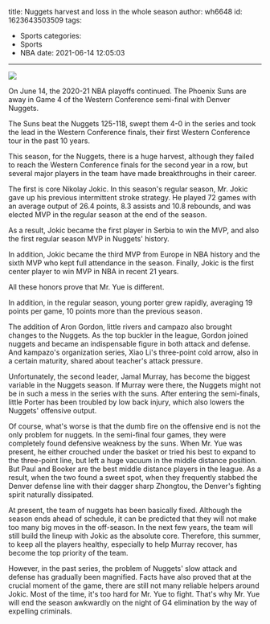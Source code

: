 title: Nuggets  harvest and loss in the whole season
author: wh6648
id: 1623643503509
tags: 
- Sports
categories: 
- Sports
- NBA
date: 2021-06-14 12:05:03
---
![](https://p3.itc.cn/q_70/images01/20210614/b457de32f7ba46f98c9ee06d428ecb46.jpeg)


On June 14, the 2020-21 NBA playoffs continued. The Phoenix Suns are away in Game 4 of the Western Conference semi-final with Denver Nuggets.

The Suns beat the Nuggets 125-118, swept them 4-0 in the series and took the lead in the Western Conference finals, their first Western Conference tour in the past 10 years.

This season, for the Nuggets, there is a huge harvest, although they failed to reach the Western Conference finals for the second year in a row, but several major players in the team have made breakthroughs in their career.

The first is core Nikolay Jokic. In this season's regular season, Mr. Jokic gave up his previous intermittent stroke strategy. He played 72 games with an average output of 26.4 points, 8.3 assists and 10.8 rebounds, and was elected MVP in the regular season at the end of the season.

As a result, Jokic became the first player in Serbia to win the MVP, and also the first regular season MVP in Nuggets' history.

In addition, Jokic became the third MVP from Europe in NBA history and the sixth MVP who kept full attendance in the season. Finally, Jokic is the first center player to win MVP in NBA in recent 21 years.

All these honors prove that Mr. Yue is different.

In addition, in the regular season, young porter grew rapidly, averaging 19 points per game, 10 points more than the previous season.

The addition of Aron Gordon, little rivers and campazo also brought changes to the Nuggets. As the top buckler in the league, Gordon joined nuggets and became an indispensable figure in both attack and defense. And kampazo's organization series, Xiao Li's three-point cold arrow, also in a certain maturity, shared about teacher's attack pressure.

Unfortunately, the second leader, Jamal Murray, has become the biggest variable in the Nuggets season. If Murray were there, the Nuggets might not be in such a mess in the series with the suns. After entering the semi-finals, little Porter has been troubled by low back injury, which also lowers the Nuggets' offensive output.

Of course, what's worse is that the dumb fire on the offensive end is not the only problem for nuggets. In the semi-final four games, they were completely found defensive weakness by the suns. When Mr. Yue was present, he either crouched under the basket or tried his best to expand to the three-point line, but left a huge vacuum in the middle distance position. But Paul and Booker are the best middle distance players in the league. As a result, when the two found a sweet spot, when they frequently stabbed the Denver defense line with their dagger sharp Zhongtou, the Denver's fighting spirit naturally dissipated.

At present, the team of nuggets has been basically fixed. Although the season ends ahead of schedule, it can be predicted that they will not make too many big moves in the off-season. In the next few years, the team will still build the lineup with Jokic as the absolute core. Therefore, this summer, to keep all the players healthy, especially to help Murray recover, has become the top priority of the team.

However, in the past series, the problem of Nuggets' slow attack and defense has gradually been magnified. Facts have also proved that at the crucial moment of the game, there are still not many reliable helpers around Jokic. Most of the time, it's too hard for Mr. Yue to fight. That's why Mr. Yue will end the season awkwardly on the night of G4 elimination by the way of expelling criminals.

